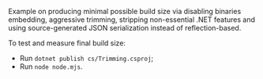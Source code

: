 Example on producing minimal possible build size via disabling binaries embedding, aggressive trimming, stripping non-essential .NET features and using source-generated JSON serialization instead of reflection-based.

To test and measure final build size:
- Run `dotnet publish cs/Trimming.csproj`;
- Run `node node.mjs`.
